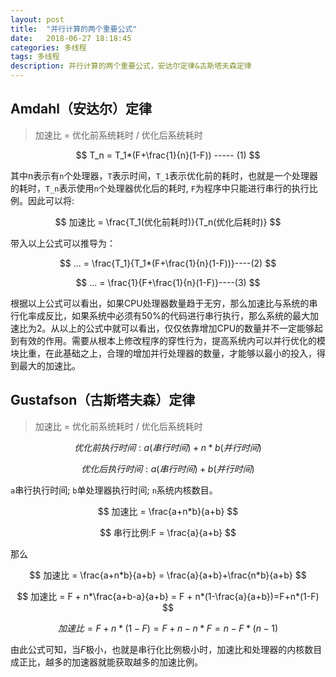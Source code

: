 ```yaml
---
layout: post
title:  "并行计算的两个重要公式"
date:   2018-06-27 18:18:45
categories: 多线程
tags: 多线程
description: 并行计算的两个重要公式，安达尔定律&古斯塔夫森定律
---
```


## Amdahl（安达尔）定律
> 加速比 = 优化前系统耗时 / 优化后系统耗时


$$
T_n = T_1*(F+\frac{1}{n}(1-F))      -----         (1)
$$

其中n表示有`n`个处理器，`T`表示时间，`T_1`表示优化前的耗时，也就是一个处理器的耗时，`T_n`表示使用`n`个处理器优化后的耗时, `F`为程序中只能进行串行的执行比例。因此可以将:

$$
  加速比 = \frac{T_1(优化前耗时)}{T_n(优化后耗时)}
$$

带入以上公式可以推导为：

$$
... = \frac{T_1}{T_1*(F+\frac{1}{n}(1-F))}----(2)
$$

$$
... = \frac{1}{F+\frac{1}{n}(1-F)}----(3)
$$

根据以上公式可以看出，如果CPU处理器数量趋于无穷，那么加速比与系统的串行化率成反比，如果系统中必须有50%的代码进行串行执行，那么系统的最大加速比为2。从以上的公式中就可以看出，仅仅依靠增加CPU的数量并不一定能够起到有效的作用。需要从根本上修改程序的穿性行为，提高系统内可以并行优化的模块比重，在此基础之上，合理的增加并行处理器的数量，才能够以最小的投入，得到最大的加速比。

## Gustafson（古斯塔夫森）定律
> 加速比 = 优化前系统耗时 / 优化后系统耗时

$$
优化前执行时间:a(串行时间)+n*b(并行时间)
$$

$$
优化后执行时间:a(串行时间)+b(并行时间)
$$

`a`串行执行时间; `b`单处理器执行时间; `n`系统内核数目。

$$
加速比 = \frac{a+n*b}{a+b}
$$

$$
串行比例:F = \frac{a}{a+b}
$$

那么

$$
加速比 = \frac{a+n*b}{a+b} = \frac{a}{a+b}+\frac{n*b}{a+b}
$$

$$
加速比 = F + n*\frac{a+b-a}{a+b} = F + n*(1-\frac{a}{a+b})=F+n*(1-F)
$$

$$
加速比 = F+n*(1-F) = F + n - n*F = n - F*(n-1)
$$

由此公式可知，当$F$极小，也就是串行化比例极小时，加速比和处理器的内核数目成正比，越多的加速器就能获取越多的加速比例。

